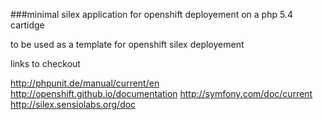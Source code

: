 ###minimal silex application for openshift deployement on a php 5.4 cartidge

to be used as a template for openshift silex deployement

links to checkout

http://phpunit.de/manual/current/en
http://openshift.github.io/documentation
http://symfony.com/doc/current
http://silex.sensiolabs.org/doc



